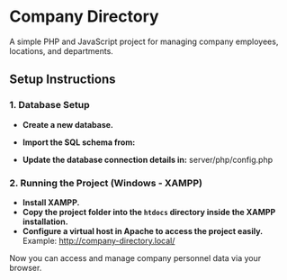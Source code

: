 # Company Directory

A simple PHP and JavaScript project for managing company employees, locations, and departments.

## Setup Instructions

### 1. Database Setup
- **Create a new database.**
- **Import the SQL schema from:**


- **Update the database connection details in:**
server/php/config.php


### 2. Running the Project (Windows - XAMPP)
- **Install XAMPP.**
- **Copy the project folder into the `htdocs` directory inside the XAMPP installation.**
- **Configure a virtual host in Apache to access the project easily.** Example:
http://company-directory.local/

Now you can access and manage company personnel data via your browser.
